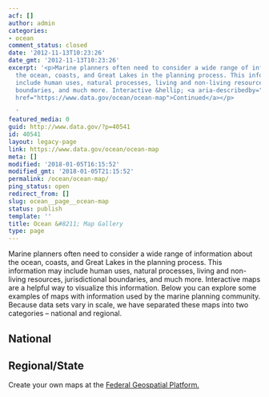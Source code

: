 ```yaml
---
acf: []
author: admin
categories:
- ocean
comment_status: closed
date: '2012-11-13T10:23:26'
date_gmt: '2012-11-13T10:23:26'
excerpt: '<p>Marine planners often need to consider a wide range of information about
  the ocean, coasts, and Great Lakes in the planning process. This information may
  include human uses, natural processes, living and non-living resources, jurisdictional
  boundaries, and much more. Interactive &hellip; <a aria-describedby="post-title-40541"
  href="https://www.data.gov/ocean/ocean-map">Continued</a></p>

  '
featured_media: 0
guid: http://www.data.gov/?p=40541
id: 40541
layout: legacy-page
link: https://www.data.gov/ocean/ocean-map
meta: []
modified: '2018-01-05T16:15:52'
modified_gmt: '2018-01-05T21:15:52'
permalink: /ocean/ocean-map/
ping_status: open
redirect_from: []
slug: ocean__page__ocean-map
status: publish
template: ''
title: Ocean &#8211; Map Gallery
type: page
---
```



Marine planners often need to consider a wide range of information about the ocean, coasts, and Great Lakes in the planning process. This information may include human uses, natural processes, living and non-living resources, jurisdictional boundaries, and much more. Interactive maps are a helpful way to visualize this information. Below you can explore some examples of maps with information used by the marine planning community. Because data sets vary in scale, we have separated these maps into two categories – national and regional.




National
--------





Regional/State
--------------



  
  





Create your own maps at the [Federal Geospatial Platform.](http://www.geoplatform.gov/)




